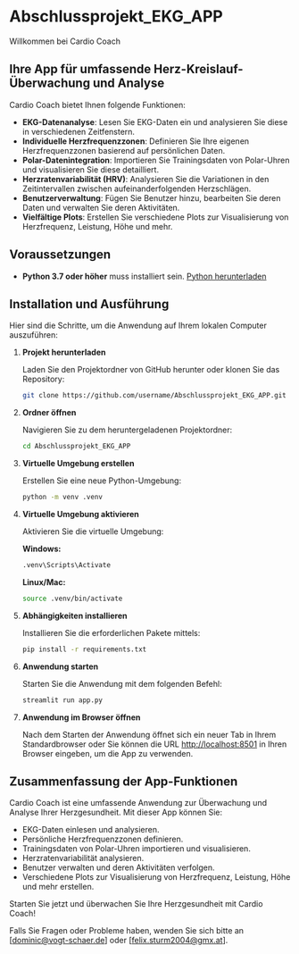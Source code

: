 
# Abschlussprojekt_EKG_APP

Willkommen bei Cardio Coach

## Ihre App für umfassende Herz-Kreislauf-Überwachung und Analyse

Cardio Coach bietet Ihnen folgende Funktionen:

- **EKG-Datenanalyse**: Lesen Sie EKG-Daten ein und analysieren Sie diese in verschiedenen Zeitfenstern.
- **Individuelle Herzfrequenzzonen**: Definieren Sie Ihre eigenen Herzfrequenzzonen basierend auf persönlichen Daten.
- **Polar-Datenintegration**: Importieren Sie Trainingsdaten von Polar-Uhren und visualisieren Sie diese detailliert.
- **Herzratenvariabilität (HRV)**: Analysieren Sie die Variationen in den Zeitintervallen zwischen aufeinanderfolgenden Herzschlägen.
- **Benutzerverwaltung**: Fügen Sie Benutzer hinzu, bearbeiten Sie deren Daten und verwalten Sie deren Aktivitäten.
- **Vielfältige Plots**: Erstellen Sie verschiedene Plots zur Visualisierung von Herzfrequenz, Leistung, Höhe und mehr.

## Voraussetzungen

- **Python 3.7 oder höher** muss installiert sein. [Python herunterladen](https://www.python.org/downloads/)

## Installation und Ausführung

Hier sind die Schritte, um die Anwendung auf Ihrem lokalen Computer auszuführen:

1. **Projekt herunterladen**

   Laden Sie den Projektordner von GitHub herunter oder klonen Sie das Repository:
   ```sh
   git clone https://github.com/username/Abschlussprojekt_EKG_APP.git
   ```

2. **Ordner öffnen**

   Navigieren Sie zu dem heruntergeladenen Projektordner:
   ```sh
   cd Abschlussprojekt_EKG_APP
   ```

3. **Virtuelle Umgebung erstellen**

   Erstellen Sie eine neue Python-Umgebung:
   ```sh
   python -m venv .venv
   ```

4. **Virtuelle Umgebung aktivieren**

   Aktivieren Sie die virtuelle Umgebung:

   **Windows:**
   ```sh
   .venv\Scripts\Activate
   ```

   **Linux/Mac:**
   ```sh
   source .venv/bin/activate
   ```

5. **Abhängigkeiten installieren**

   Installieren Sie die erforderlichen Pakete mittels:
   ```sh
   pip install -r requirements.txt
   ```

6. **Anwendung starten**

   Starten Sie die Anwendung mit dem folgenden Befehl:
   ```sh
   streamlit run app.py
   ```

7. **Anwendung im Browser öffnen**

   Nach dem Starten der Anwendung öffnet sich ein neuer Tab in Ihrem Standardbrowser oder Sie können die URL [http://localhost:8501](http://localhost:8501) in Ihren Browser eingeben, um die App zu verwenden.

## Zusammenfassung der App-Funktionen

Cardio Coach ist eine umfassende Anwendung zur Überwachung und Analyse Ihrer Herzgesundheit. Mit dieser App können Sie:

- EKG-Daten einlesen und analysieren.
- Persönliche Herzfrequenzzonen definieren.
- Trainingsdaten von Polar-Uhren importieren und visualisieren.
- Herzratenvariabilität analysieren.
- Benutzer verwalten und deren Aktivitäten verfolgen.
- Verschiedene Plots zur Visualisierung von Herzfrequenz, Leistung, Höhe und mehr erstellen.

Starten Sie jetzt und überwachen Sie Ihre Herzgesundheit mit Cardio Coach!

Falls Sie Fragen oder Probleme haben, wenden Sie sich bitte an [dominic@vogt-schaer.de] oder [felix.sturm2004@gmx.at].

